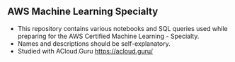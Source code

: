 ## AWS Machine Learning Specialty

* This repository contains various notebooks and SQL queries used while preparing for the AWS Certified Machine Learning - Specialty.
* Names and descriptions should be self-explanatory.
* Studied with ACloud.Guru https://acloud.guru/
